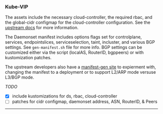 ### Kube-VIP 

The assets include the necessary cloud-controller, the required rbac, and the global-cidr configmap for the cloud-controller configuration. See the [upstream docs](https://kube-vip.io/docs/) for more information.

The Daemonset manifest includes options flags set for controlplane, services, endpointslices, serviceselection, taint, incluster, and various BGP settings.  See `gen-manifest.sh` file for more info.  BGP settings can be customized either via the script (localAS, RouterID, bgppeers) or with kustomization patches.

The upstream developers also have a [manifest-gen site](https://thebsdbox.co.uk/kube-vip/) to expierment with, changing the manifest to a deployment or to support L2/ARP mode versuse L3/BGP mode.

_TODO_
- [X] include kustomizations for ds, rbac, cloud-controller
- [ ] patches for cidr configmap, daemonset address, ASN, RouterID, & Peers 

---
